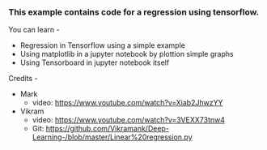 ### This example contains code for a regression using tensorflow. ###
You can learn -
- Regression in Tensorflow using a simple example
- Using matplotlib in a jupyter notebook by plottion simple graphs
- Using Tensorboard in jupyter notebook itself

Credits -
- Mark
  - video: https://www.youtube.com/watch?v=Xiab2JhwzYY
- Vikram
  - video: https://www.youtube.com/watch?v=3VEXX73tnw4
  - Git: https://github.com/Vikramank/Deep-Learning-/blob/master/Linear%20regression.py
